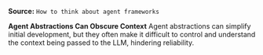 **Source:** `How to think about agent frameworks`

**Agent Abstractions Can Obscure Context**
Agent abstractions can simplify initial development, but they often make it difficult to control and understand the context being passed to the LLM, hindering reliability.
